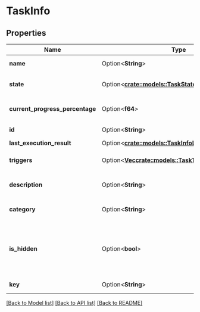 # TaskInfo

## Properties

Name | Type | Description | Notes
------------ | ------------- | ------------- | -------------
**name** | Option<**String**> | Gets or sets the name. | [optional]
**state** | Option<[**crate::models::TaskState**](TaskState.md)> | Gets or sets the state of the task. | [optional]
**current_progress_percentage** | Option<**f64**> | Gets or sets the progress. | [optional]
**id** | Option<**String**> | Gets or sets the id. | [optional]
**last_execution_result** | Option<[**crate::models::TaskInfoLastExecutionResult**](TaskInfo_LastExecutionResult.md)> |  | [optional]
**triggers** | Option<[**Vec<crate::models::TaskTriggerInfo>**](TaskTriggerInfo.md)> | Gets or sets the triggers. | [optional]
**description** | Option<**String**> | Gets or sets the description. | [optional]
**category** | Option<**String**> | Gets or sets the category. | [optional]
**is_hidden** | Option<**bool**> | Gets or sets a value indicating whether this instance is hidden. | [optional]
**key** | Option<**String**> | Gets or sets the key. | [optional]

[[Back to Model list]](../README.md#documentation-for-models) [[Back to API list]](../README.md#documentation-for-api-endpoints) [[Back to README]](../README.md)


